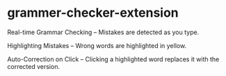# grammer-checker-extension

Real-time Grammar Checking – Mistakes are detected as you type.

Highlighting Mistakes – Wrong words are highlighted in yellow.

Auto-Correction on Click – Clicking a highlighted word replaces it with the corrected version.